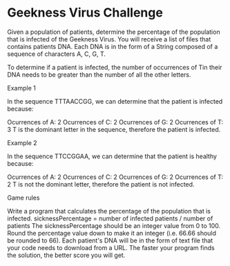 # Geekness Virus Challenge

Given a population of patients, determine the percentage of the population that is infected of the Geekness Virus. You will receive a list of files that contains patients DNA. Each DNA is in the form of a String composed of a sequence of characters A, C, G, T.

To determine if a patient is infected, the number of occurrences of ​T​ in their DNA needs to be greater than the number of all the other letters.

Example 1

In the sequence TTTAACCGG, we can determine that the patient is infected because:

Ocurrences of A: 2
Ocurrences of C: 2
Ocurrences of G: 2
Ocurrences of T: 3
T is the dominant letter in the sequence, therefore the patient is infected.

Example 2

In the sequence TTCCGGAA, we can determine that the patient is healthy because:

Ocurrences of A: 2
Ocurrences of C: 2
Ocurrences of G: 2
Ocurrences of T: 2
T is not the dominant letter, therefore the patient is not infected.

Game rules

Write a program that calculates the percentage of the population that is infected.
sicknessPercentage = number of infected patients / number of patients
The sicknessPercentage should be an integer value from 0 to 100.
Round the percentage value down to make it an integer (i.e. 66.66 should be rounded to 66).
Each patient's DNA will be in the form of text file that your code needs to download from a URL.
The faster your program finds the solution, the better score you will get.
